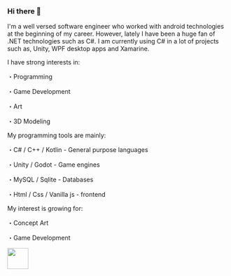 ### Hi there 👋

I'm a well versed software engineer who worked with android technologies at the beginning of my career. However, lately I have been a huge fan of .NET technologies such as C#. I am currently using C# in a lot of projects such as, Unity, WPF desktop apps and Xamarine. 

I have strong interests in:

・Programming

・Game Development

・Art

・3D Modeling

My programming tools are mainly:

・C# / C++ / Kotlin - General purpose languages

・Unity / Godot - Game engines

・MySQL / Sqlite - Databases

・Html / Css / Vanilla js - frontend

My interest is growing for:

・Concept Art

・Game Development

<img target="_blank" href="https://discord.gg/W4Nj3uAjkF" src="https://www.net-aware.org.uk/siteassets/images-and-icons/application-icons/app-icons-discord.png?w=585&scale=down" width="48">
